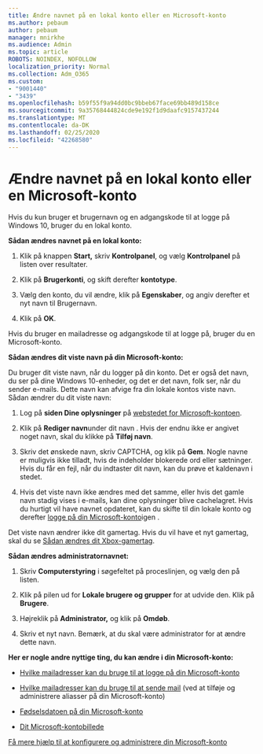 ```yaml
---
title: Ændre navnet på en lokal konto eller en Microsoft-konto
ms.author: pebaum
author: pebaum
manager: mnirkhe
ms.audience: Admin
ms.topic: article
ROBOTS: NOINDEX, NOFOLLOW
localization_priority: Normal
ms.collection: Adm_O365
ms.custom:
- "9001440"
- "3439"
ms.openlocfilehash: b59f55f9a94dd0bc9bbeb67face69bb489d158ce
ms.sourcegitcommit: 9a35768444824cde9e192f1d9daafc9157437244
ms.translationtype: MT
ms.contentlocale: da-DK
ms.lasthandoff: 02/25/2020
ms.locfileid: "42268580"
---
```

# <a name="change-the-name-of-a-local-account-or-a-microsoft-account"></a>Ændre navnet på en lokal konto eller en Microsoft-konto

Hvis du kun bruger et brugernavn og en adgangskode til at logge på Windows 10, bruger du en lokal konto. 

**Sådan ændres navnet på en lokal konto:**

1. Klik på knappen **Start,** skriv **Kontrolpanel**, og vælg **Kontrolpanel** på listen over resultater.

2. Klik på **Brugerkonti**, og skift derefter **kontotype**.

3. Vælg den konto, du vil ændre, klik på **Egenskaber**, og angiv derefter et nyt navn til Brugernavn.

4. Klik på **OK**.

Hvis du bruger en mailadresse og adgangskode til at logge på, bruger du en Microsoft-konto.

**Sådan ændres dit viste navn på din Microsoft-konto:**

Du bruger dit viste navn, når du logger på din konto. Det er også det navn, du ser på dine Windows 10-enheder, og det er det navn, folk ser, når du sender e-mails. Dette navn kan afvige fra din lokale kontos viste navn. Sådan ændrer du dit viste navn:

1. Log på **siden Dine oplysninger** på [webstedet for Microsoft-kontoen](https://account.microsoft.com/).

2. Klik på **Rediger navn**under dit navn . Hvis der endnu ikke er angivet noget navn, skal du klikke på **Tilføj navn**. 

3. Skriv det ønskede navn, skriv CAPTCHA, og klik på **Gem**. Nogle navne er muligvis ikke tilladt, hvis de indeholder blokerede ord eller sætninger. Hvis du får en fejl, når du indtaster dit navn, kan du prøve et kaldenavn i stedet.

4. Hvis det viste navn ikke ændres med det samme, eller hvis det gamle navn stadig vises i e-mails, kan dine oplysninger blive cachelagret. Hvis du hurtigt vil have navnet opdateret, kan du skifte til din lokale konto og derefter [logge på din Microsoft-konto](https://account.microsoft.com/)igen .

Det viste navn ændrer ikke dit gamertag. Hvis du vil have et nyt gamertag, skal du se [Sådan ændres dit Xbox-gamertag](https://support.xbox.com/id-ID/account-management/change-xbox-live-gamertag).

**Sådan ændres administratornavnet:**

1. Skriv **Computerstyring** i søgefeltet på proceslinjen, og vælg den på listen.

2. Klik på pilen ud for **Lokale brugere og grupper** for at udvide den. Klik på **Brugere**.

3. Højreklik på **Administrator,** og klik på **Omdøb**.

4. Skriv et nyt navn. Bemærk, at du skal være administrator for at ændre dette navn.

**Her er nogle andre nyttige ting, du kan ændre i din Microsoft-konto:**

- [Hvilke mailadresser kan du bruge til at logge på din Microsoft-konto](https://support.microsoft.com/help/4026162)

- [Hvilke mailadresser kan du bruge til at sende mail](https://support.microsoft.com/help/12407) (ved at tilføje og administrere aliasser på din Microsoft-konto)

- [Fødselsdatoen på din Microsoft-konto](https://support.microsoft.com/help/12411)

- [Dit Microsoft-kontobillede](https://support.microsoft.com/help/4026790)

[Få mere hjælp til at konfigurere og administrere din Microsoft-konto](https://support.microsoft.com/hub/4294457/microsoft-account-help#manage-account)